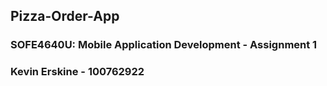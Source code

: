 ## Pizza-Order-App
### SOFE4640U: Mobile Application Development - Assignment 1
### Kevin Erskine - 100762922
